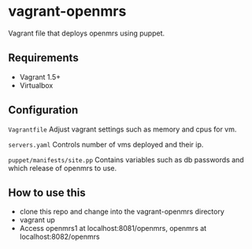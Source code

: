vagrant-openmrs
===============

Vagrant file that deploys openmrs using puppet.

## Requirements
* Vagrant 1.5+
* Virtualbox

## Configuration
`Vagrantfile`
Adjust vagrant settings such as memory and cpus for vm.

`servers.yaml`
Controls number of vms deployed and their ip.

`puppet/manifests/site.pp`
Contains variables such as db passwords and which release of openmrs to use.

## How to use this
* clone this repo and change into the vagrant-openmrs directory
* vagrant up
* Access openmrs1 at localhost:8081/openmrs, openmrs at localhost:8082/openmrs
